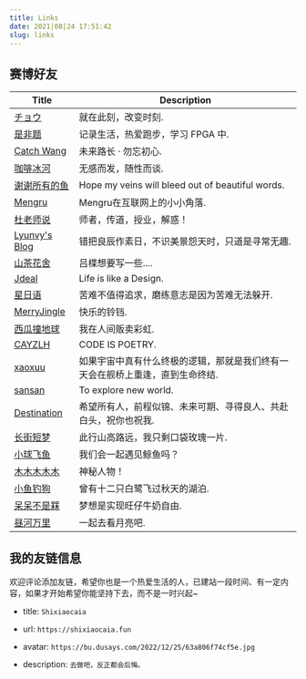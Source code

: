 ```yaml
---
title: Links
date: 2021|08|24 17:51:42
slug: links
---
```


## 赛博好友
| Title            | Description                                                             |
|------------------|-------------------------------------------------------------------------|
|[チョウ](https://changingmoments.one)    |就在此刻，改变时刻.|
| [是非题](https://www.shifeiti.com)    |记录生活，热爱跑步，学习 FPGA 中.|
| [Catch Wang](https://www.catchwang.com/)    |未来路长 · 勿忘初心.|
| [咖啡冰河](https://blog.mysto.cyou/)    |无感而发，随性而谈.|
| [谢谢所有的鱼 ](https://gregueria.icu/)    |Hope my veins will bleed out of beautiful words.|
| [Mengru](https://mengru.space/)    |Mengru在互联网上的小小角落.|
| [杜老师说](https://dusays.com/)    |师者，传道，授业，解惑！|
| [Lyunvy's Blog](https://blog.lyunvy.top/)    |错把良辰作素日，不识美景怨天时，只道是寻常无趣.|
| [山茶花舍](https://irithys.com)    |吕楪想要写一些....|
| [Jdeal](https://www.jdeal.cn)    |Life is like a Design.|
| [星日语](https://weekdaycare.cn/) |苦难不值得追求，磨练意志是因为苦难无法躲开.|
| [MerryJingle](https://blog.pengfeima.cn/)    |快乐的铃铛.|
| [西瓜撞地球](https://bio-w.cn/)   |我在人间贩卖彩虹.|
| [CAYZLH](https://www.cayzlh.com)    |CODE IS POETRY.|
| [xaoxuu](https://xaoxuu.com)    |如果宇宙中真有什么终极的逻辑，那就是我们终有一天会在舰桥上重逢，直到生命终结.|
| [sansan](https://outatsea.icu)    |To explore new world.|
| [Destination](https://blog.chrison.cn/)    |希望所有人，前程似锦、未来可期、寻得良人、共赴白头，祝你也祝我.               |
| [长街短梦](https://wangyunzi.com/)    |此行山高路远，我只剩口袋玫瑰一片.|
| [小球飞鱼](https://mantyke.icu/)            | 我们会一起遇见鲸鱼吗？  |
| [木木木木木](https://immmmm.com/)            | 神秘人物！ |
| [小鱼钓狗](https://camellia34.one/) | 曾有十二只白鹭飞过秋天的湖泊. |
| [呆呆不是槑](http://graugris.icu/) | 梦想是实现旺仔牛奶自由. |
| [昼河万里](https://tothemoonriver.icu/) | 一起去看月亮吧. |


## 我的友链信息

欢迎评论添加友链，希望你也是一个热爱生活的人，已建站一段时间、有一定内容，如果才开始希望你能坚持下去，而不是一时兴起~ 

- title: `Shixiaocaia `

- url: `https://shixiaocaia.fun `

- avatar: `https://bu.dusays.com/2022/12/25/63a806f74cf5e.jpg`

- description: `去做吧，反正都会后悔。`

